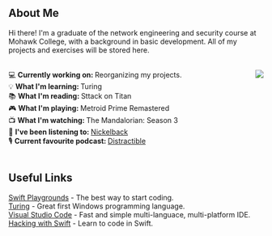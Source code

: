 ## About Me
Hi there! I'm a graduate of the network engineering and security course at Mohawk College, with a background in basic development. All of my projects and exercises will be stored here.<br>
<br>

<a href="#">
  <!-- Remove "&layout=compact" to switch to list view. This will likely look better once the list becomes longer. -->
	<!-- Add "&langs_count=x" to specify the number of languages displayed, where x is the number of languages. -->
  <img align="right" src="https://github-readme-stats.vercel.app/api/top-langs?username=Gediren&layout=compact" />
</a>

<!-- Need to be careful of sentence length in this section, otherwise it runs into the graph. -->
💻 <b>Currently working on: </b>Reorganizing my projects.<br>
💡 <b>What I'm learning: </b>Turing<br>
📚 <b>What I'm reading: </b>Sttack on Titan<br>
🎮 <b>What I'm playing: </b>Metroid Prime Remastered<br>
📺 <b>What I'm watching: </b>The Mandalorian: Season 3<br>
🎵 <b>I've been listening to: </b> <a href="https://open.spotify.com/album/05aqnnpYVOvsX0SIzmIuxi?si=0axtTv-MRx-es-PPEyi66g">Nickelback</a><br>
🎙️ <b>Current favourite podcast: </b> <a href="https://selfhosted.show/">Distractible</a><br>
<br>

## Useful Links
<a href="https://www.apple.com/swift/playgrounds/">Swift Playgrounds</a> - The best way to start coding.<br>
<a href="http://compsci.ca/holtsoft/">Turing</a> - Great first Windows programming language.<br>
<a href="https://code.visualstudio.com/">Visual Studio Code</a> - Fast and simple multi-languace, multi-platform IDE.<br>
<a href="https://www.hackingwithswift.com/">Hacking with Swift</a> - Learn to code in Swift.
